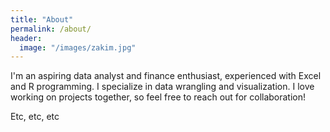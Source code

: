 ```yaml
---
title: "About"
permalink: /about/
header:
  image: "/images/zakim.jpg"
---
```


I'm an aspiring data analyst and finance enthusiast, experienced with Excel and R programming. I specialize in data wrangling and visualization. I love working on projects together, so feel free to reach out for collaboration!

Etc, etc, etc
